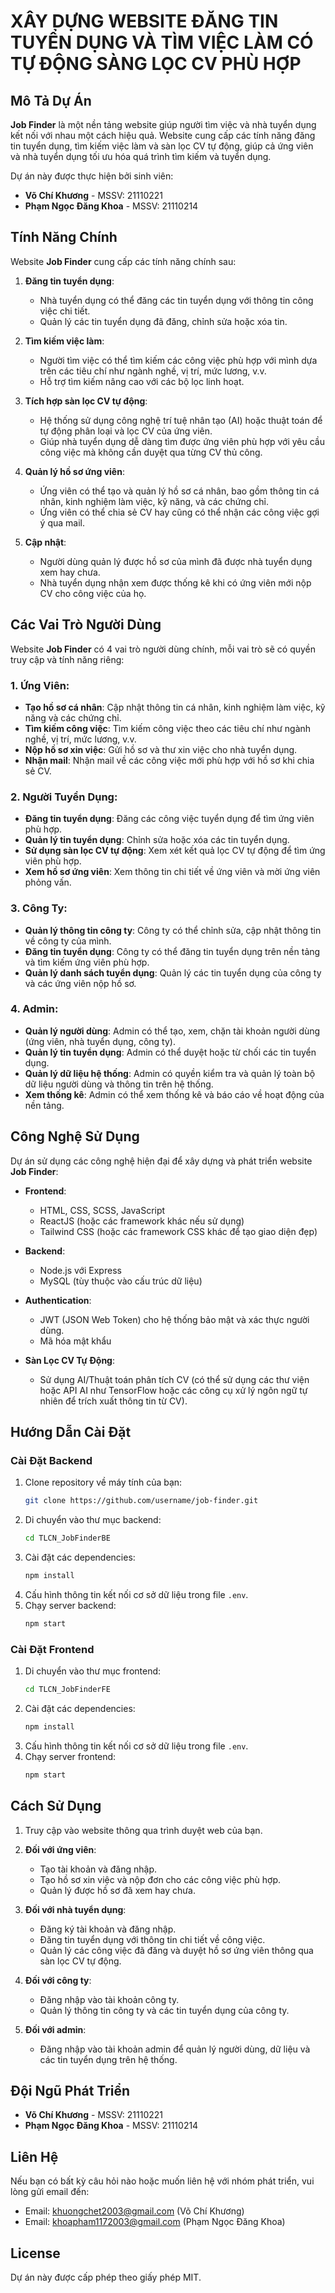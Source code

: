 # XÂY DỰNG WEBSITE ĐĂNG TIN TUYỂN DỤNG VÀ TÌM VIỆC LÀM CÓ TỰ ĐỘNG SÀNG LỌC CV PHÙ HỢP

## Mô Tả Dự Án

**Job Finder** là một nền tảng website giúp người tìm việc và nhà tuyển dụng kết nối với nhau một cách hiệu quả. Website cung cấp các tính năng đăng tin tuyển dụng, tìm kiếm việc làm và sàn lọc CV tự động, giúp cả ứng viên và nhà tuyển dụng tối ưu hóa quá trình tìm kiếm và tuyển dụng.

Dự án này được thực hiện bởi sinh viên:

- **Võ Chí Khương**        - MSSV: 21110221
- **Phạm Ngọc Đăng Khoa**  - MSSV: 21110214

## Tính Năng Chính

Website **Job Finder** cung cấp các tính năng chính sau:

1. **Đăng tin tuyển dụng**:
   - Nhà tuyển dụng có thể đăng các tin tuyển dụng với thông tin công việc chi tiết.
   - Quản lý các tin tuyển dụng đã đăng, chỉnh sửa hoặc xóa tin.

2. **Tìm kiếm việc làm**:
   - Người tìm việc có thể tìm kiếm các công việc phù hợp với mình dựa trên các tiêu chí như ngành nghề, vị trí, mức lương, v.v.
   - Hỗ trợ tìm kiếm nâng cao với các bộ lọc linh hoạt.

3. **Tích hợp sàn lọc CV tự động**:
   - Hệ thống sử dụng công nghệ trí tuệ nhân tạo (AI) hoặc thuật toán để tự động phân loại và lọc CV của ứng viên.
   - Giúp nhà tuyển dụng dễ dàng tìm được ứng viên phù hợp với yêu cầu công việc mà không cần duyệt qua từng CV thủ công.

4. **Quản lý hồ sơ ứng viên**:
   - Ứng viên có thể tạo và quản lý hồ sơ cá nhân, bao gồm thông tin cá nhân, kinh nghiệm làm việc, kỹ năng, và các chứng chỉ.
   - Ứng viên có thể chia sẻ CV hay cũng có thể nhận các công việc gợi ý qua mail.

5. **Cập nhật**:
   - Người dùng quản lý được hồ sơ của mình đã được nhà tuyển dụng xem hay chưa.
   - Nhà tuyển dụng nhận xem được thống kê khi có ứng viên mới nộp CV cho công việc của họ.

## Các Vai Trò Người Dùng

Website **Job Finder** có 4 vai trò người dùng chính, mỗi vai trò sẽ có quyền truy cập và tính năng riêng:

### 1. **Ứng Viên**:
   - **Tạo hồ sơ cá nhân**: Cập nhật thông tin cá nhân, kinh nghiệm làm việc, kỹ năng và các chứng chỉ.
   - **Tìm kiếm công việc**: Tìm kiếm công việc theo các tiêu chí như ngành nghề, vị trí, mức lương, v.v.
   - **Nộp hồ sơ xin việc**: Gửi hồ sơ và thư xin việc cho nhà tuyển dụng.
   - **Nhận mail**: Nhận mail về các công việc mới phù hợp với hồ sơ khi chia sẻ CV.

### 2. **Người Tuyển Dụng**:
   - **Đăng tin tuyển dụng**: Đăng các công việc tuyển dụng để tìm ứng viên phù hợp.
   - **Quản lý tin tuyển dụng**: Chỉnh sửa hoặc xóa các tin tuyển dụng.
   - **Sử dụng sàn lọc CV tự động**: Xem xét kết quả lọc CV tự động để tìm ứng viên phù hợp.
   - **Xem hồ sơ ứng viên**: Xem thông tin chi tiết về ứng viên và mời ứng viên phỏng vấn.

### 3. **Công Ty**:
   - **Quản lý thông tin công ty**: Công ty có thể chỉnh sửa, cập nhật thông tin về công ty của mình.
   - **Đăng tin tuyển dụng**: Công ty có thể đăng tin tuyển dụng trên nền tảng và tìm kiếm ứng viên phù hợp.
   - **Quản lý danh sách tuyển dụng**: Quản lý các tin tuyển dụng của công ty và các ứng viên nộp hồ sơ.

### 4. **Admin**:
   - **Quản lý người dùng**: Admin có thể tạo, xem, chặn tài khoản người dùng (ứng viên, nhà tuyển dụng, công ty).
   - **Quản lý tin tuyển dụng**: Admin có thể duyệt hoặc từ chối các tin tuyển dụng.
   - **Quản lý dữ liệu hệ thống**: Admin có quyền kiểm tra và quản lý toàn bộ dữ liệu người dùng và thông tin trên hệ thống.
   - **Xem thống kê**: Admin có thể xem thống kê và báo cáo về hoạt động của nền tảng.

## Công Nghệ Sử Dụng

Dự án sử dụng các công nghệ hiện đại để xây dựng và phát triển website **Job Finder**:

- **Frontend**: 
  - HTML, CSS, SCSS, JavaScript
  - ReactJS (hoặc các framework khác nếu sử dụng)
  - Tailwind CSS (hoặc các framework CSS khác để tạo giao diện đẹp)
  
- **Backend**:
  - Node.js với Express
  - MySQL (tùy thuộc vào cấu trúc dữ liệu)
  
- **Authentication**: 
  - JWT (JSON Web Token) cho hệ thống bảo mật và xác thực người dùng.
  - Mã hóa mật khẩu

- **Sàn Lọc CV Tự Động**:
  - Sử dụng AI/Thuật toán phân tích CV (có thể sử dụng các thư viện hoặc API AI như TensorFlow hoặc các công cụ xử lý ngôn ngữ tự nhiên để trích xuất thông tin từ CV).
  
## Hướng Dẫn Cài Đặt

### Cài Đặt Backend

1. Clone repository về máy tính của bạn:
    ```bash
    git clone https://github.com/username/job-finder.git
    ```
2. Di chuyển vào thư mục backend:
    ```bash
    cd TLCN_JobFinderBE
    ```
3. Cài đặt các dependencies:
    ```bash
    npm install
    ```
4. Cấu hình thông tin kết nối cơ sở dữ liệu trong file `.env`.
5. Chạy server backend:
    ```bash
    npm start
    ```

### Cài Đặt Frontend

1. Di chuyển vào thư mục frontend:
    ```bash
    cd TLCN_JobFinderFE
    ```
2. Cài đặt các dependencies:
    ```bash
    npm install
    ```
3. Cấu hình thông tin kết nối cơ sở dữ liệu trong file `.env`.
4. Chạy server frontend:
    ```bash
    npm start
    ```

## Cách Sử Dụng

1. Truy cập vào website thông qua trình duyệt web của bạn.
2. **Đối với ứng viên**:
   - Tạo tài khoản và đăng nhập.
   - Tạo hồ sơ xin việc và nộp đơn cho các công việc phù hợp.
   - Quản lý được hồ sơ đã xem hay chưa.

3. **Đối với nhà tuyển dụng**:
   - Đăng ký tài khoản và đăng nhập.
   - Đăng tin tuyển dụng với thông tin chi tiết về công việc.
   - Quản lý các công việc đã đăng và duyệt hồ sơ ứng viên thông qua sàn lọc CV tự động.

4. **Đối với công ty**:
   - Đăng nhập vào tài khoản công ty.
   - Quản lý thông tin công ty và các tin tuyển dụng của công ty.

5. **Đối với admin**:
   - Đăng nhập vào tài khoản admin để quản lý người dùng, dữ liệu và các tin tuyển dụng trên hệ thống.

## Đội Ngũ Phát Triển

- **Võ Chí Khương**        - MSSV: 21110221
- **Phạm Ngọc Đăng Khoa**  - MSSV: 21110214

## Liên Hệ

Nếu bạn có bất kỳ câu hỏi nào hoặc muốn liên hệ với nhóm phát triển, vui lòng gửi email đến:

- Email: khuongchet2003@gmail.com (Võ Chí Khương)
- Email: 	khoapham1172003@gmail.com (Phạm Ngọc Đăng Khoa)

## License

Dự án này được cấp phép theo giấy phép MIT.
